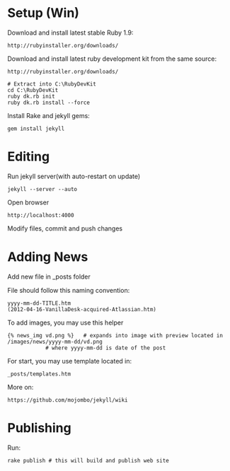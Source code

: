 Setup (Win)
===========

Download and install latest stable Ruby 1.9:

	http://rubyinstaller.org/downloads/

Download and install latest ruby development kit from the same source:
    
	http://rubyinstaller.org/downloads/
	
	# Extract into C:\RubyDevKit
	cd C:\RubyDevKit
	ruby dk.rb init
	ruby dk.rb install --force

Install Rake and jekyll gems:

	gem install jekyll




Editing
=======

Run jekyll server(with auto-restart on update)
	
	jekyll --server --auto

Open browser 

	http://localhost:4000


Modify files, commit and push changes


Adding News
===========

Add new file in _posts folder

File should follow this naming convention:
	
	yyyy-mm-dd-TITLE.htm
	(2012-04-16-VanillaDesk-acquired-Atlassian.htm)

To add images, you may use this helper

	{% news_img vd.png %} 	# expands into image with preview located in /images/news/yyyy-mm-dd/vd.png
				# where yyyy-mm-dd is date of the post

For start, you may use template located in:
	
	_posts/templates.htm


More on:

	https://github.com/mojombo/jekyll/wiki 
	


Publishing
==========
Run:

	rake publish # this will build and publish web site
		



